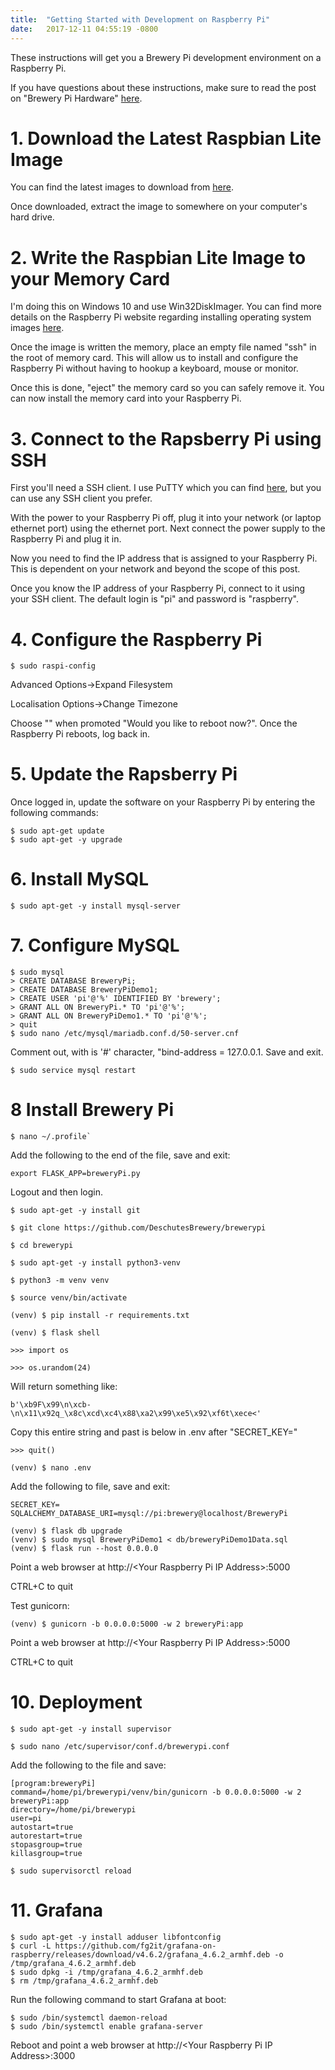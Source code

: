 ```yaml
---
title:  "Getting Started with Development on Raspberry Pi"
date:   2017-12-11 04:55:19 -0800
---
```

These instructions will get you a Brewery Pi development environment on a Raspberry Pi.

If you have questions about these instructions, make sure to read the post on "Brewery Pi Hardware" [here](http://brewerypi.com/2017/12/02/brewery-pi-hardware.html).

# 1. Download the Latest Raspbian Lite Image

You can find the latest images to download from [here](https://www.raspberrypi.org/downloads/raspbian/).

Once downloaded, extract the image to somewhere on your computer's hard drive.

# 2. Write the Raspbian Lite Image to your Memory Card

I'm doing this on Windows 10 and use Win32DiskImager. You can find more details on the Raspberry Pi website regarding installing operating system images [here](https://www.raspberrypi.org/documentation/installation/installing-images/README.md).

Once the image is written the memory, place an empty file named "ssh" in the root of memory card. This will allow us to install and configure the Raspberry Pi without having to hookup a keyboard, mouse or monitor.

Once this is done, "eject" the memory card so you can safely remove it. You can now install the memory card into your Raspberry Pi.

# 3. Connect to the Rapsberry Pi using SSH

First you'll need a SSH client. I use PuTTY which you can find [here](http://www.putty.org/), but you can use any SSH client you prefer.

With the power to your Raspberry Pi off, plug it into your network (or laptop ethernet port) using the ethernet port. Next connect the power supply to the Raspberry Pi and plug it in.

Now you need to find the IP address that is assigned to your Raspberry Pi. This is dependent on your network and beyond the scope of this post.

Once you know the IP address of your Raspberry Pi, connect to it using your SSH client. The default login is "pi" and password is "raspberry".

# 4. Configure the Raspberry Pi

```
$ sudo raspi-config
```

Advanced Options->Expand Filesystem

Localisation Options->Change Timezone

Choose "<Yes>" when promoted "Would you like to reboot now?". Once the Raspberry Pi reboots, log back in.

# 5. Update the Rapsberry Pi

Once logged in, update the software on your Raspberry Pi by entering the following commands: 

```
$ sudo apt-get update
$ sudo apt-get -y upgrade
```

# 6. Install MySQL

```
$ sudo apt-get -y install mysql-server
```

# 7. Configure MySQL

```
$ sudo mysql
> CREATE DATABASE BreweryPi;
> CREATE DATABASE BreweryPiDemo1;
> CREATE USER 'pi'@'%' IDENTIFIED BY 'brewery';
> GRANT ALL ON BreweryPi.* TO 'pi'@'%';
> GRANT ALL ON BreweryPiDemo1.* TO 'pi'@'%';
> quit
$ sudo nano /etc/mysql/mariadb.conf.d/50-server.cnf
```

Comment out, with is '#' character, "bind-address = 127.0.0.1. Save and exit.

```
$ sudo service mysql restart
```

# 8 Install Brewery Pi

```
$ nano ~/.profile`
```

Add the following to the end of the file, save and exit:

```
export FLASK_APP=breweryPi.py
```

Logout and then login.

`$ sudo apt-get -y install git`

`$ git clone https://github.com/DeschutesBrewery/brewerypi`

`$ cd brewerypi`

`$ sudo apt-get -y install python3-venv`

`$ python3 -m venv venv`

`$ source venv/bin/activate`

`(venv) $ pip install -r requirements.txt`

`(venv) $ flask shell`

`>>> import os`

`>>> os.urandom(24)`

Will return something like:

`b'\xb9F\x99\n\xcb-\n\x11\x92q_\x8c\xcd\xc4\x88\xa2\x99\xe5\x92\xf6t\xece<'`

Copy this entire string and past is below in .env after "SECRET_KEY="

`>>> quit()`

`(venv) $ nano .env`

Add the following to file, save and exit:

```
SECRET_KEY=
SQLALCHEMY_DATABASE_URI=mysql://pi:brewery@localhost/BreweryPi
```
```
(venv) $ flask db upgrade
(venv) $ sudo mysql BreweryPiDemo1 < db/breweryPiDemo1Data.sql
(venv) $ flask run --host 0.0.0.0
```

Point a web browser at http://\<Your Raspberry Pi IP Address>:5000

CTRL+C to quit

Test gunicorn:

`(venv) $ gunicorn -b 0.0.0.0:5000 -w 2 breweryPi:app`

Point a web browser at http://\<Your Raspberry Pi IP Address>:5000

CTRL+C to quit

# 10. Deployment

`$ sudo apt-get -y install supervisor`

`$ sudo nano /etc/supervisor/conf.d/brewerypi.conf`

Add the following to the file and save:

```
[program:breweryPi]
command=/home/pi/brewerypi/venv/bin/gunicorn -b 0.0.0.0:5000 -w 2 breweryPi:app
directory=/home/pi/brewerypi
user=pi
autostart=true
autorestart=true
stopasgroup=true
killasgroup=true
```

`$ sudo supervisorctl reload`

# 11. Grafana

```
$ sudo apt-get -y install adduser libfontconfig
$ curl -L https://github.com/fg2it/grafana-on-raspberry/releases/download/v4.6.2/grafana_4.6.2_armhf.deb -o /tmp/grafana_4.6.2_armhf.deb
$ sudo dpkg -i /tmp/grafana_4.6.2_armhf.deb
$ rm /tmp/grafana_4.6.2_armhf.deb
```
Run the following command to start Grafana at boot:

```
$ sudo /bin/systemctl daemon-reload
$ sudo /bin/systemctl enable grafana-server
```

Reboot and point a web browser at http://\<Your Raspberry Pi IP Address>:3000
